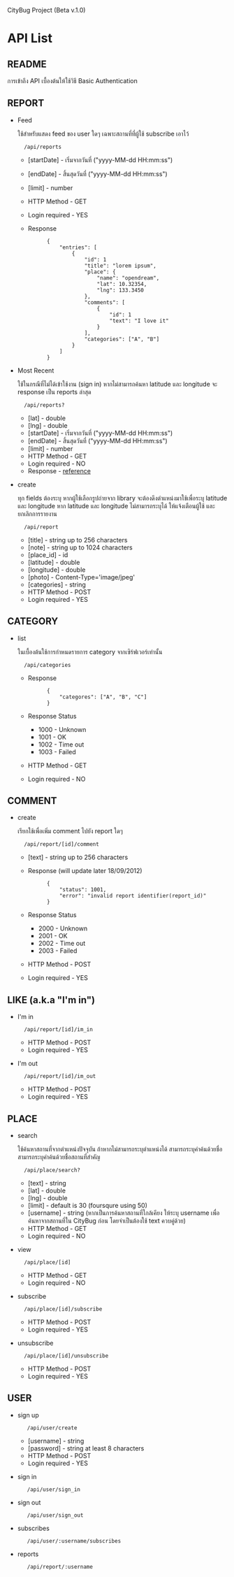 CityBug Project (Beta v.1.0)

# API List

## README

การเข้าถึง API เบื้องต้นให้ใช้วิธี Basic Authentication

## REPORT

* Feed
	
	ใช้สำหรับแสดง feed ของ user ใดๆ เฉพาะสถานที่ที่ผู้ใช้ subscribe เอาไว้ 
	
		/api/reports
	
	* [startDate] - เริ่มจากวันที่ ("yyyy-MM-dd HH:mm:ss")
	* [endDate] - สิ้นสุดวันที่ ("yyyy-MM-dd HH:mm:ss")
	* [limit] - number
	* HTTP Method - GET
	* Login required - YES
	* Response <span id="ref-a"></span>

				{
					"entries": [
						{
							"id": 1
							"title": "lorem ipsum",
							"place": {
								"name": "opendream",
								"lat": 10.32354,
								"lng": 133.3450
							},
							"comments": [
								{
									"id": 1
									"text": "I love it"
								}
							],
							"categories": ["A", "B"]
						}
					]
				}

* Most Recent

	ใช้ในกรณีที่ไม่ได้เข้าใช้งาน (sign in) หากไม่สามารถค้นหา latitude และ longitude จะ response เป็น reports ล่าสุด

		/api/reports?

	* [lat] - double
	* [lng] - double
	* [startDate] - เริ่มจากวันที่ ("yyyy-MM-dd HH:mm:ss")
	* [endDate] - สิ้นสุดวันที่ ("yyyy-MM-dd HH:mm:ss")
	* [limit] - number
	* HTTP Method - GET
	* Login required - NO
	* Response - [reference](#ref-a)

* create
	
	ทุก fields ต้องระบุ
	หากผู้ใช้เลือกรูปถ่ายจาก library จะต้องดึงตำแหน่งมาใช้เพื่อระบุ latitude และ longitude
	หาก latitude และ longitude ไม่สามารถระบุได้ ให้แจ้งเตือนผู้ใช้ และยกเลิกการรายงาน

		/api/report

	* [title] - string up to 256 characters
	* [note] - string up to 1024 characters
	* [place_id] - id
	* [latitude] - double
	* [longitude] - double
	* [photo] - Content-Type='image/jpeg'
	* [categories] - string
	* HTTP Method - POST
	* Login required - YES

## CATEGORY

* list
		
	ในเบื้องต้นใช้การกำหนดรายการ category จากเซิร์ฟเวอร์เท่านั้น

		/api/categories

	* Response

				{
					"categores": ["A", "B", "C"]
				}
	* Response Status
		* 1000 - Unknown
		* 1001 - OK
		* 1002 - Time out
		* 1003 - Failed 
	* HTTP Method - GET
	* Login required - NO

## COMMENT

* create
	
	เรียกใช้เพื่อเพิ่ม comment ไปยัง report ใดๆ
		
		/api/report/[id]/comment
	* [text] - string up to 256 characters
	* Response (will update later 18/09/2012)

				{
					"status": 1001,
					"error": "invalid report identifier(report_id)"
				}
	* Response Status
		* 2000 - Unknown
		* 2001 - OK
		* 2002 - Time out
		* 2003 - Failed 
	* HTTP Method - POST
	* Login required - YES

## LIKE (a.k.a "I'm in")

* I'm in

		/api/report/[id]/im_in

	* HTTP Method - POST
	* Login required - YES
* I'm out
		
		/api/report/[id]/im_out
	* HTTP Method - POST
	* Login required - YES

## PLACE

* search
		
	ใช้ค้นหาสถานที่จากตำแหน่งปัจจุบัน ถ้าหากไม่สามารถระบุตำแหน่งได้ สามารถระบุคำค้นด้วยชื่อ
	สามารถระบุคำค้นด้วยชื่อสถานที่สำคัญ 

		/api/place/search?
	* [text] - string
	* [lat] - double
	* [lng] - double
	* [limit] - default is 30 (foursqure using 50)
	* [username] - string (หากเป็นการค้นหาสถานที่ใกล้เคียง ให้ระบุ username เพื่อค้นหาจากสถานที่ใน CityBug ก่อน โดยจำเป็นต้องใช้ text ควบคู่ด้วย) 
	* HTTP Method - GET
	* Login required - NO

* view
	
		/api/place/[id]
	* HTTP Method - GET
	* Login required - NO

* subscribe
		
		/api/place/[id]/subscribe
	* HTTP Method - POST
	* Login required - YES

* unsubscribe
		
		/api/place/[id]/unsubscribe
	* HTTP Method - POST
	* Login required - YES

## USER
* sign up
	
		 /api/user/create
	* [username] - string 
	* [password] - string at least 8 characters
	* HTTP Method - POST
	* Login required - YES

* sign in
	
		 /api/user/sign_in

* sign out
	
		 /api/user/sign_out

* subscribes
	
		 /api/user/:username/subscribes

* reports
	
		 /api/report/:username
